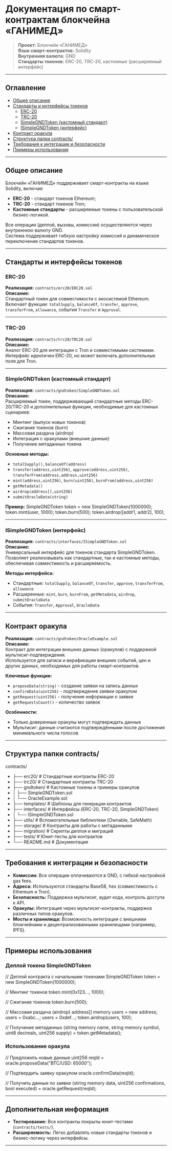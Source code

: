 # Документация по смарт-контрактам блокчейна «ГАНИМЕД»

> **Проект:** Блокчейн «ГАНИМЕД»  
> **Язык смарт-контрактов:** Solidity  
> **Внутренняя валюта:** GND  
> **Стандарты токенов:** ERC-20, TRC-20, кастомные (расширяемый интерфейс)

---

## Оглавление

- [Общее описание](#общее-описание)
- [Стандарты и интерфейсы токенов](#стандарты-и-интерфейсы-токенов)
    - [ERC-20](#erc-20)
    - [TRC-20](#trc-20)
    - [SimpleGNDToken (кастомный стандарт)](#simplegndtoken-кастомный-стандарт)
    - [ISimpleGNDToken (интерфейс)](#isimplegndtoken-интерфейс)
- [Контракт оракула](#контракт-оракула)
- [Структура папки contracts/](#структура-папки-contracts)
- [Требования к интеграции и безопасности](#требования-к-интеграции-и-безопасности)
- [Примеры использования](#примеры-использования)

---

## Общее описание

Блокчейн «ГАНИМЕД» поддерживает смарт-контракты на языке Solidity, включая:
- **ERC-20** - стандарт токенов Ethereum;
- **TRC-20** - стандарт токенов Tron;
- **Кастомные стандарты** - расширяемые токены с пользовательской бизнес-логикой.

Все операции (деплой, вызовы, комиссии) осуществляются через внутреннюю валюту GND.  
Система поддерживает гибкую настройку комиссий и динамическое переключение стандартов токенов.

---

## Стандарты и интерфейсы токенов

### ERC-20

**Реализация:** `contracts/erc20/ERC20.sol`  
**Описание:**  
Стандартный токен для совместимости с экосистемой Ethereum.  
Включает функции: `totalSupply`, `balanceOf`, `transfer`, `approve`, `transferFrom`, `allowance`, события `Transfer` и `Approval`.

---

### TRC-20

**Реализация:** `contracts/trc20/TRC20.sol`  
**Описание:**  
Аналог ERC-20 для интеграции с Tron и совместимыми системами.  
Интерфейс идентичен ERC-20, но может включать дополнительные поля для Tron.

---

### SimpleGNDToken (кастомный стандарт)

**Реализация:** `contracts/gndtoken/SimpleGNDToken.sol`  
**Описание:**  
Расширяемый токен, поддерживающий стандартные методы ERC-20/TRC-20 и дополнительные функции, необходимые для кастомных сценариев:

- Минтинг (выпуск новых токенов)
- Сжигание токенов (burn)
- Массовая раздача (airdrop)
- Интеграция с оракулами (внешние данные)
- Получение метаданных токена

**Основные методы:**
- `totalSupply()`, `balanceOf(address)`
- `transfer(address,uint256)`, `approve(address,uint256)`, `transferFrom(address,address,uint256)`
- `mint(address,uint256)`, `burn(uint256)`, `burnFrom(address,uint256)`
- `getMetadata()`
- `airdrop(address[],uint256)`
- `submitOracleData(string)`

**Пример:**
SimpleGNDToken token = new SimpleGNDToken(1000000);
token.mint(user, 1000);
token.burn(500);
token.airdrop([addr1, addr2], 100);


---

### ISimpleGNDToken (интерфейс)

**Реализация:** `contracts/interfaces/ISimpleGNDToken.sol`  
**Описание:**  
Универсальный интерфейс для токенов стандарта SimpleGNDToken.  
Позволяет реализовывать как стандартные, так и кастомные методы, обеспечивая совместимость и расширяемость.

**Методы интерфейса:**
- Стандартные: `totalSupply`, `balanceOf`, `transfer`, `approve`, `transferFrom`, `allowance`
- Расширенные: `mint`, `burn`, `burnFrom`, `getMetadata`, `airdrop`, `submitOracleData`
- События: `Transfer`, `Approval`, `OracleData`

---

## Контракт оракула

**Реализация:** `contracts/gndtoken/OracleExample.sol`  
**Описание:**  
Контракт для интеграции внешних данных (оракулов) с поддержкой мультисиг-подтверждения.  
Используется для записи и верификации внешних событий, цен и других данных, необходимых для работы смарт-контрактов.

**Ключевые функции:**
- `proposeData(string)` - создание заявки на запись данных
- `confirmData(uint256)` - подтверждение заявки оракулом
- `getRequest(uint256)` - получение информации о заявке
- `getRequestsCount()` - количество заявок

**Особенности:**
- Только доверенные оракулы могут подтверждать данные
- Мультисиг: данные считаются подтверждёнными после достижения минимального числа голосов

---

## Структура папки contracts/

contracts/
- ├── erc20/ # Стандартные контракты ERC-20
- ├── trc20/ # Стандартные контракты TRC-20
- ├── gndtoken/ # Кастомные токены и примеры оракулов
- │ ├── SimpleGNDToken.sol
- │ └── OracleExample.sol
- ├── templates/ # Шаблоны для генерации контрактов
- ├── interfaces/ # Интерфейсы (ERC-20, TRC-20, SimpleGNDToken)
- │ └── ISimpleGNDToken.sol
- ├── utils/ # Вспомогательные библиотеки (Ownable, SafeMath)
- ├── storage/ # Контракты для работы с метаданными
- ├── migration/ # Скрипты деплоя и миграций
- ├── tests/ # Юнит-тесты для контрактов
- └── README.md # Документация


---

## Требования к интеграции и безопасности

- **Комиссии:** Все операции оплачиваются в GND, с гибкой настройкой gas fees.
- **Адреса:** Используются стандарты Base58, hex (совместимость с Ethereum и Tron).
- **Безопасность:** Поддержка мультисиг, аудит кода, контроль доступа к API.
- **Оракулы:** Интеграция через мультисиг-контракты, поддержка различных типов оракулов.
- **Мосты и хранилища:** Возможность интеграции с внешними блокчейнами и децентрализованными хранилищами (например, IPFS).

---

## Примеры использования

### Деплой токена SimpleGNDToken

// Деплой контракта с начальными токенами
SimpleGNDToken token = new SimpleGNDToken(1000000);

// Минтинг токенов
token.mint(0x123..., 1000);

// Сжигание токенов
token.burn(500);

// Массовая раздача (airdrop)
address[] memory users = new address;
users = 0xabc...;
users = 0xdef...;
token.airdrop(users, 100);

// Получение метаданных
(string memory name, string memory symbol, uint8 decimals, uint256 supply) = token.getMetadata();


### Использование оракула

// Предложить новые данные
uint256 reqId = oracle.proposeData("BTC/USD: 65000");

// Подтвердить заявку оракулом
oracle.confirmData(reqId);

// Получить данные по заявке
(string memory data, uint256 confirmations, bool executed) = oracle.getRequest(reqId);

---

## Дополнительная информация

- **Тестирование:** Все контракты покрыты юнит-тестами (`contracts/tests/`).
- **Расширяемость:** Легко добавлять новые стандарты токенов и бизнес-логику через интерфейсы.
---